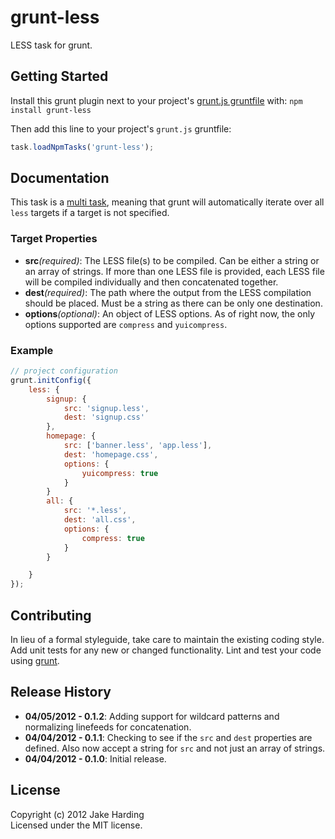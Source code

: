 # grunt-less

LESS task for grunt.

## Getting Started
Install this grunt plugin next to your project's [grunt.js gruntfile][getting_started] with: `npm install grunt-less`

Then add this line to your project's `grunt.js` gruntfile:

```javascript
task.loadNpmTasks('grunt-less');
```

[npm_registry_page]: http://search.npmjs.org/#/grunt-less
[grunt]: https://github.com/cowboy/grunt
[getting_started]: https://github.com/cowboy/grunt/blob/master/docs/getting_started.md

## Documentation
This task is a [multi task][types_of_tasks], meaning that grunt will automatically iterate over all `less` targets if a target is not specified.

### Target Properties
*   __src__*(required)*: The LESS file(s) to be compiled. Can be either a string or an array of strings. If more than one LESS file is provided, each LESS file will be compiled individually and then concatenated together.
*   __dest__*(required)*: The path where the output from the LESS compilation should be placed. Must be a string as there can be only one destination.
*   __options__*(optional)*: An object of LESS options. As of right now, the only options supported are ```compress``` and ```yuicompress```.

### Example

```javascript
// project configuration
grunt.initConfig({
    less: {
        signup: {
            src: 'signup.less',
            dest: 'signup.css'
        },
        homepage: {
            src: ['banner.less', 'app.less'],
            dest: 'homepage.css',
            options: {
                yuicompress: true
            }
        }
        all: {
            src: '*.less',
            dest: 'all.css',
            options: {
                compress: true
            }
        }

    }
});
```

[types_of_tasks]: https://github.com/cowboy/grunt/blob/master/docs/types_of_tasks.md

## Contributing
In lieu of a formal styleguide, take care to maintain the existing coding style. Add unit tests for any new or changed functionality. Lint and test your code using [grunt][grunt].

## Release History
*   __04/05/2012 - 0.1.2__: Adding support for wildcard patterns and normalizing linefeeds for concatenation. 
*   __04/04/2012 - 0.1.1__: Checking to see if the ```src``` and ```dest``` properties are defined. Also now accept a string for ```src``` and not just an array of strings.
*   __04/04/2012 - 0.1.0__: Initial release.

## License
Copyright (c) 2012 Jake Harding  
Licensed under the MIT license.
